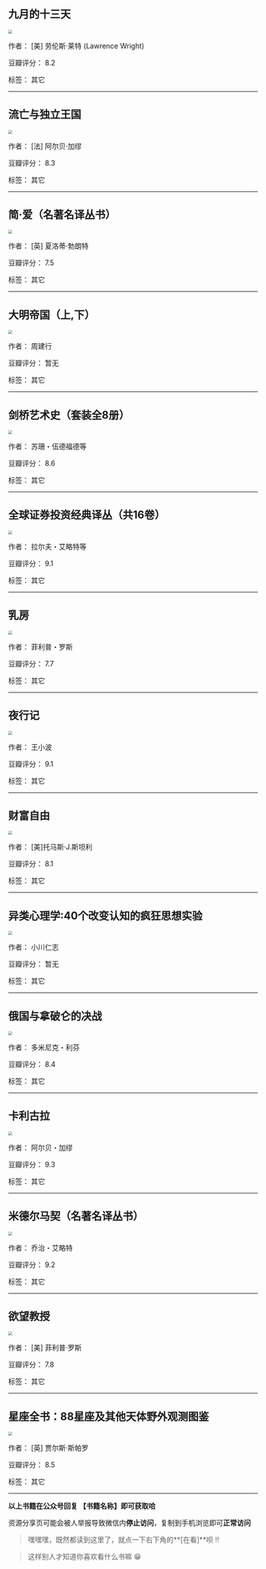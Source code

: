 ## 九月的十三天

<img src="https://www.aibooks.cc/wp-content/uploads/2019/09/2019090605005294.jpg" style="zoom:50%;" />

作者： [美] 劳伦斯·莱特 (Lawrence Wright) 

豆瓣评分：  8.2

标签： 其它


---

## 流亡与独立王国

<img src="https://www.aibooks.cc/wp-content/uploads/2019/09/201909060451542.jpg" style="zoom:50%;" />

作者： [法] 阿尔贝·加缪

豆瓣评分：  8.3

标签： 其它


---

## 简·爱（名著名译丛书）

<img src="https://www.aibooks.cc/wp-content/uploads/2019/09/2019090604461893.jpg" style="zoom:50%;" />

作者： [英] 夏洛蒂·勃朗特

豆瓣评分：  7.5

标签： 其它


---

## 大明帝国（上,下）

<img src="https://www.aibooks.cc/wp-content/uploads/2019/09/201909050533226.jpg" style="zoom:50%;" />

作者： 周建行

豆瓣评分：  暂无

标签： 其它


---

## 剑桥艺术史（套装全8册）

<img src="https://www.aibooks.cc/wp-content/uploads/2019/09/2019090505232363.jpeg" style="zoom:50%;" />

作者： 苏珊・伍德福德等

豆瓣评分：  8.6

标签： 其它


---

## 全球证券投资经典译丛（共16卷）

<img src="https://www.aibooks.cc/wp-content/uploads/2019/09/2019090505100375.jpg" style="zoom:50%;" />

作者： 拉尔夫・艾略特等

豆瓣评分：  9.1

标签： 其它


---

## 乳房

<img src="https://www.aibooks.cc/wp-content/uploads/2019/09/2019090505045275.jpg" style="zoom:50%;" />

作者： 菲利普・罗斯

豆瓣评分：  7.7

标签： 其它


---

## 夜行记

<img src="https://www.aibooks.cc/wp-content/uploads/2019/09/2019090504593559.jpg" style="zoom:50%;" />

作者： 王小波

豆瓣评分：  9.1

标签： 其它


---

## 财富自由

<img src="https://www.aibooks.cc/wp-content/uploads/2019/09/2019090504465372.jpg" style="zoom:50%;" />

作者： [美]托马斯·J.斯坦利

豆瓣评分：  8.1

标签： 其它


---

## 异类心理学:40个改变认知的疯狂思想实验

<img src="https://www.aibooks.cc/wp-content/uploads/2019/09/2019090504402540.jpg" style="zoom:50%;" />

作者： 小川仁志

豆瓣评分：  暂无

标签： 其它


---

## 俄国与拿破仑的决战

<img src="https://www.aibooks.cc/wp-content/uploads/2019/09/2019090504344969.jpg" style="zoom:50%;" />

作者： 多米尼克・利芬

豆瓣评分：  8.4

标签： 其它


---

## 卡利古拉

<img src="https://www.aibooks.cc/wp-content/uploads/2019/09/2019090504294785.jpg" style="zoom:50%;" />

作者： 阿尔贝・加缪

豆瓣评分：  9.3

标签： 其它


---

## 米德尔马契（名著名译丛书）

<img src="https://www.aibooks.cc/wp-content/uploads/2019/09/2019090504243081.jpg" style="zoom:50%;" />

作者： 乔治・艾略特

豆瓣评分：  9.2

标签： 其它


---

## 欲望教授

<img src="https://www.aibooks.cc/wp-content/uploads/2019/09/2019090405201079.jpg" style="zoom:50%;" />

作者： [美] 菲利普·罗斯

豆瓣评分：  7.8

标签： 其它


---

## 星座全书：88星座及其他天体野外观测图鉴

<img src="https://www.aibooks.cc/wp-content/uploads/2019/09/2019090405122828.jpg" style="zoom:50%;" />

作者： [英] 贾尔斯·斯帕罗

豆瓣评分：  8.5

标签： 其它


---


**以上书籍在公众号回复 【书籍名称】即可获取哈** 


资源分享页可能会被人举报导致微信内**停止访问**，复制到手机浏览即可**正常访问**


> 嘿嘿嘿，既然都读到这里了，就点一下右下角的**[在看]**呗 !!

> 

> 这样别人才知道你喜欢看什么书嘛 😁

